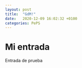```yaml
---
layout: post
title:  "GdM!"
date:   2020-12-09 16:02:32 +0100
categories: PePS
---
```

# Mi entrada
Entrada de prueba
